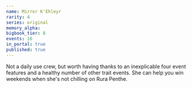 ```yaml
---
name: Mirror K'Ehleyr
rarity: 4
series: original
memory_alpha:
bigbook_tier: 8
events: 16
in_portal: true
published: true
---
```


Not a daily use crew, but worth having thanks to an inexplicable four event features and a healthy number of other trait events. She can help you win weekends when she's not chilling on Rura Penthe.
